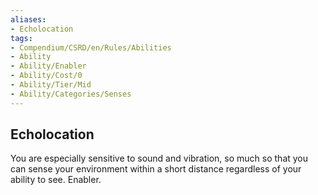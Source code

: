 ```yaml
---
aliases:
- Echolocation
tags:
- Compendium/CSRD/en/Rules/Abilities
- Ability
- Ability/Enabler
- Ability/Cost/0
- Ability/Tier/Mid
- Ability/Categories/Senses
---
```


  
## Echolocation  
You are especially sensitive to sound and vibration, so much so that you can sense your environment within a short distance regardless of your ability to see. Enabler.